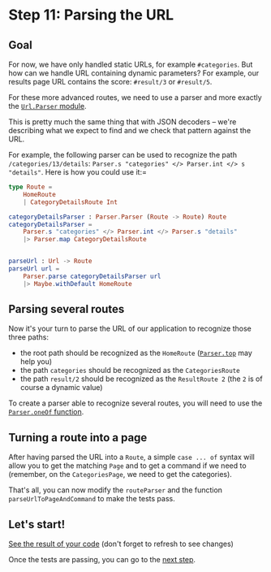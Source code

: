 # Step 11: Parsing the URL

## Goal

For now, we have only handled static URLs, for example `#categories`. But how can we handle URL containing dynamic parameters? For example, our results page URL contains the score: `#result/3` or `#result/5`.

For these more advanced routes, we need to use a parser and more exactly the [`Url.Parser` module](https://package.elm-lang.org/packages/elm/url/latest/Url-Parser).

This is pretty much the same thing that with JSON decoders – we're describing what we expect to find and we check that pattern against the URL.

For example, the following parser can be used to recognize the path `/categories/13/details`: `Parser.s "categories" </> Parser.int </> s "details"`. Here is how you could use it:=

```elm
type Route =
    HomeRoute
    | CategoryDetailsRoute Int

categoryDetailsParser : Parser.Parser (Route -> Route) Route
categoryDetailsParser =
    Parser.s "categories" </> Parser.int </> Parser.s "details"
    |> Parser.map CategoryDetailsRoute


parseUrl : Url -> Route
parseUrl url = 
    Parser.parse categoryDetailsParser url
    |> Maybe.withDefault HomeRoute
```

## Parsing several routes

Now it's your turn to parse the URL of our application to recognize those three paths:

 - the root path should be recognized as the `HomeRoute` ([`Parser.top`](https://package.elm-lang.org/packages/elm/url/latest/Url-Parser#top) may help you)
 - the path `categories` should be recognized as the `CategoriesRoute`
 - the path `result/2` should be recognized as the `ResultRoute 2` (the `2` is of course a dynamic value)
 
To create a parser able to recognize several routes, you will need to use the [`Parser.oneOf` function](https://package.elm-lang.org/packages/elm/url/latest/Url-Parser#oneOf).


## Turning a route into a page

After having parsed the URL into a `Route`, a simple `case ... of` syntax will allow you to get the matching `Page` and to get a command if we need to (remember, on the `CategoriesPage`, we need to get the categories).

That's all, you can now modify the `routeParser` and the function `parseUrlToPageAndCommand` to make the tests pass.
 
## Let's start!

[See the result of your code](./ParsingRoute.elm) (don't forget to refresh to see changes)

Once the tests are passing, you can go to the [next step](../Step12).







